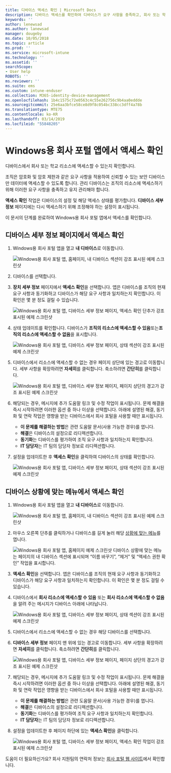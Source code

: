 ```yaml
---
title: 디바이스 액세스 확인 | Microsoft Docs
description: 디바이스 액세스를 확인하여 디바이스가 요구 사항을 충족하고, 회사 또는 학교 리소스에 액세스할 수 있는지 알아봅니다.
keywords: ''
author: lenewsad
ms.author: lanewsad
manager: dougeby
ms.date: 10/05/2018
ms.topic: article
ms.prod: ''
ms.service: microsoft-intune
ms.technology: ''
ms.assetid: ''
searchScope:
- User help
ROBOTS: ''
ms.reviewer: ''
ms.suite: ems
ms.custom: intune-enduser
ms.collection: M365-identity-device-management
ms.openlocfilehash: 1b4c1575c72e0563c4c55e262756c9b4aa0eddde
ms.sourcegitcommit: 25e6aa3bfce58ce8d9f8c054bc338cc3dff4a78b
ms.translationtype: MTE75
ms.contentlocale: ko-KR
ms.lasthandoff: 03/14/2019
ms.locfileid: "55848205"
---
```

# <a name="check-access-from-company-portal-app-for-windows"></a>Windows용 회사 포털 앱에서 액세스 확인

디바이스에서 회사 또는 학교 리소스에 액세스할 수 있는지 확인합니다. 

조직은 암호화 및 암호 제한과 같은 요구 사항을 적용하여 신뢰할 수 있는 보안 디바이스만 데이터에 액세스할 수 있도록 합니다. 관리 디바이스는 조직의 리소스에 액세스하기 위해 이러한 요구 사항을 충족하고 유지 관리해야 합니다.

**액세스 확인** 작업은 디바이스의 설정 및 해당 액세스 상태를 평가합니다. **디바이스 세부 정보** 페이지에는 다시 액세스하기 위해 조정해야 하는 설정이 표시됩니다. 

이 문서의 단계를 완료하여 Windows용 회사 포털 앱에서 액세스를 확인합니다.  

## <a name="check-access-from-device-details-page"></a>디바이스 세부 정보 페이지에서 액세스 확인  
1. Windows용 회사 포털 앱을 열고 **내 디바이스**로 이동합니다.  

    ![Windows용 회사 포털 앱, 홈페이지, 내 디바이스 섹션이 강조 표시된 예제 스크린샷](./media/1809_CheckAccess_Context_Select_Device.png)  
2. 디바이스를 선택합니다.  
3. **장치 세부 정보** 페이지에서 **액세스 확인**을 선택합니다. 앱은 디바이스를 조직의 현재 요구 사항과 동기화하고 디바이스가 해당 요구 사항과 일치하는지 확인합니다. 이 확인은 몇 분 정도 걸릴 수 있습니다.  

    ![Windows용 회사 포털 앱, 디바이스 세부 정보 페이지, 액세스 확인 단추가 강조 표시된 예제 스크린샷](./media/1809_CheckAccess_Checking_Status.png) 

4. 상태 업데이트를 확인합니다. 디바이스가 **조직의 리소스에 액세스할 수 있음**또는**조직의 리소스에 액세스할 수 없음**을 표시합니다.  

   ![Windows용 회사 포털 앱, 디바이스 세부 정보 페이지, 상태 섹션이 강조 표시된 예제 스크린샷](./media/1809_CheckAccess_Device_details_status1.png)  
   
5. 디바이스에서 리소스에 액세스할 수 없는 경우 페이지 상단에 있는 경고로 이동합니다. 세부 사항을 확장하려면 **자세히**를 클릭합니다. 축소하려면 **간단히**를 클릭합니다.  

    ![Windows용 회사 포털 앱, 디바이스 세부 정보 페이지, 페이지 상단의 경고가 강조 표시된 예제 스크린샷](./media/1809_CheckAccess_Device_details_alert1.png)  

6. 해당되는 경우, 메시지에 추가 도움말 링크 및 수정 작업이 표시됩니다. 문제 해결을 즉시 시작하려면 이러한 옵션 중 하나 이상을 선택합니다. 아래에 설명된 해결, 동기화 및 연락 작업은 영향을 받는 디바이스에서 회사 포털을 사용할 때만 표시됩니다.  

     * **이 문제를 해결하는 방법**은 관련 도움말 문서(사용 가능한 경우)를 엽니다.  
     * **해결**은 디바이스의 설정으로 리디렉션합니다.  
     * **동기화**는 디바이스를 평가하여 조직 요구 사항과 일치하는지 확인합니다.  
     * **IT 담당자**는 IT 팀의 담당자 정보로 리디렉션합니다.   
 
6. 설정을 업데이트한 후 **액세스 확인**을 클릭하여 디바이스의 상태를 확인합니다.  

    ![Windows용 회사 포털 앱, 디바이스 세부 정보 페이지, 상태 섹션이 강조 표시된 예제 스크린샷](./media/1809_CheckAccess_Device_details_status1.png)  

## <a name="check-access-from-device-context-menu"></a>디바이스 상황에 맞는 메뉴에서 액세스 확인  
1. Windows용 회사 포털 앱을 열고 **내 디바이스**로 이동합니다.  

    ![Windows용 회사 포털 앱, 홈페이지, 내 디바이스 섹션이 강조 표시된 예제 스크린샷](./media/1809_CheckAccess_Context_Select_Device.png)  

2. 마우스 오른쪽 단추를 클릭하거나 디바이스를 길게 눌러 해당 [상황에 맞는 메뉴](https://docs.microsoft.com//windows/uwp/design/controls-and-patterns/menus)를 엽니다.  

    ![Windows용 회사 포털 앱, 홈페이지 예제 스크린샷 디바이스 상황에 맞는 메뉴는 페이지의 **내 디바이스** 섹션에 표시되며 “이름 바꾸기”, “제거” 및 “액세스 권한 확인” 작업을 표시합니다.](./media/1809_DeviceContextMenu_Windows_CP.png)  
3. **액세스 확인**을 선택합니다. 앱은 디바이스를 조직의 현재 요구 사항과 동기화하고 디바이스가 해당 요구 사항과 일치하는지 확인합니다. 이 확인은 몇 분 정도 걸릴 수 있습니다.  
 
4. 디바이스에서 **회사 리소스에 액세스할 수 있음** 또는 **회사 리소스에 액세스할 수 없음**을 알려 주는 메시지가 디바이스 아래에 나타납니다. 

    ![Windows용 회사 포털 앱, 디바이스 세부 정보 페이지, 상태 섹션이 강조 표시된 예제 스크린샷](./media/1809_CheckAccess_Context_Menu_Alert2.png) 

5. 디바이스에서 리소스에 액세스할 수 없는 경우 해당 디바이스를 선택합니다.  
6. **디바이스 세부 정보** 페이지 맨 위에 있는 경고로 이동합니다. 세부 사항을 확장하려면 **자세히**를 클릭합니다. 축소하려면 **간단히**를 클릭합니다.  

    ![Windows용 회사 포털 앱, 디바이스 세부 정보 페이지, 페이지 상단의 경고가 강조 표시된 예제 스크린샷](./media/1809_CheckAccess_Device_details_alert1.png)  

6. 해당되는 경우, 메시지에 추가 도움말 링크 및 수정 작업이 표시됩니다. 문제 해결을 즉시 시작하려면 이러한 옵션 중 하나 이상을 선택합니다. 아래에 설명된 해결, 동기화 및 연락 작업은 영향을 받는 디바이스에서 회사 포털을 사용할 때만 표시됩니다.  

     * **이 문제를 해결하는 방법**은 관련 도움말 문서(사용 가능한 경우)를 엽니다.  
     * **해결**은 디바이스의 설정으로 리디렉션합니다.  
     * **동기화**는 디바이스를 평가하여 조직 요구 사항과 일치하는지 확인합니다.  
     * **IT 담당자**는 IT 팀의 담당자 정보로 리디렉션합니다.    

7. 설정을 업데이트한 후 페이지 하단에 있는 **액세스 확인**을 클릭합니다.  

    ![Windows용 회사 포털 앱, 디바이스 세부 정보 페이지, 액세스 확인 작업이 강조 표시된 예제 스크린샷](./media/1809_CheckAccess_Device_details_button.png) 


도움이 더 필요하신가요? 회사 지원팀의 연락처 정보는 [회사 포털 웹 사이트](https://go.microsoft.com/fwlink/?linkid=2010980)에서 확인합니다.
